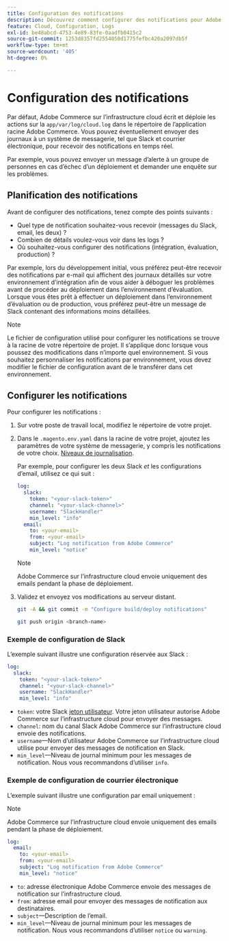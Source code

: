 ```yaml
---
title: Configuration des notifications
description: Découvrez comment configurer des notifications pour Adobe Commerce dans des environnements d’infrastructure cloud.
feature: Cloud, Configuration, Logs
exl-id: be48abcd-4753-4e89-83fe-0aadfb0415c2
source-git-commit: 1253d8357fd2554050d1775fefbc420a2097db5f
workflow-type: tm+mt
source-wordcount: '405'
ht-degree: 0%

---
```


# Configuration des notifications

Par défaut, Adobe Commerce sur l’infrastructure cloud écrit et déploie les actions sur la `app/var/log/cloud.log` dans le répertoire de l’application racine Adobe Commerce. Vous pouvez éventuellement envoyer des journaux à un système de messagerie, tel que Slack et courrier électronique, pour recevoir des notifications en temps réel.

Par exemple, vous pouvez envoyer un message d’alerte à un groupe de personnes en cas d’échec d’un déploiement et demander une enquête sur les problèmes.

## Planification des notifications

Avant de configurer des notifications, tenez compte des points suivants :

- Quel type de notification souhaitez-vous recevoir (messages du Slack, email, les deux) ?
- Combien de détails voulez-vous voir dans les logs ?
- Où souhaitez-vous configurer des notifications (intégration, évaluation, production) ?

Par exemple, lors du développement initial, vous préférez peut-être recevoir des notifications par e-mail qui affichent des journaux détaillés sur votre environnement d’intégration afin de vous aider à déboguer les problèmes avant de procéder au déploiement dans l’environnement d’évaluation. Lorsque vous êtes prêt à effectuer un déploiement dans l’environnement d’évaluation ou de production, vous préférez peut-être un message de Slack contenant des informations moins détaillées.

>[!NOTE]
>
>Le fichier de configuration utilisé pour configurer les notifications se trouve à la racine de votre répertoire de projet. Il s’applique donc lorsque vous poussez des modifications dans n’importe quel environnement. Si vous souhaitez personnaliser les notifications par environnement, vous devez modifier le fichier de configuration avant de le transférer dans cet environnement.

## Configurer les notifications

Pour configurer les notifications :

1. Sur votre poste de travail local, modifiez le répertoire de votre projet.
1. Dans le `.magento.env.yaml` dans la racine de votre projet, ajoutez les paramètres de votre système de messagerie, y compris les notifications de votre choix. [Niveaux de journalisation](log-handlers.md#log-levels).

   Par exemple, pour configurer les deux Slack _et_ les configurations d’email, utilisez ce qui suit :

   ```yaml
   log:
     slack:
       token: "<your-slack-token>"
       channel: "<your-slack-channel>"
       username: "SlackHandler"
       min_level: "info"
     email:
       to: <your-email>
       from: <your-email>
       subject: "Log notification from Adobe Commerce"
       min_level: "notice"
   ```

   >[!NOTE]
   >
   >Adobe Commerce sur l’infrastructure cloud envoie uniquement des emails pendant la phase de déploiement.

1. Validez et envoyez vos modifications au serveur distant.

   ```bash
   git -A && git commit -m "Configure build/deploy notifications"
   ```

   ```bash
   git push origin <branch-name>
   ```

### Exemple de configuration de Slack

L’exemple suivant illustre une configuration réservée aux Slack :

```yaml
log:
  slack:
    token: "<your-slack-token>"
    channel: "<your-slack-channel>"
    username: "SlackHandler"
    min_level: "info"
```

- `token`: votre Slack [jeton utilisateur](https://api.slack.com/docs/token-types#user). Votre jeton utilisateur autorise Adobe Commerce sur l’infrastructure cloud pour envoyer des messages.
- `channel`: nom du canal Slack Adobe Commerce sur l’infrastructure cloud envoie des notifications.
- `username`—Nom d’utilisateur Adobe Commerce sur l’infrastructure cloud utilise pour envoyer des messages de notification en Slack.
- `min_level`—Niveau de journal minimum pour les messages de notification. Nous vous recommandons d’utiliser `info`.

### Exemple de configuration de courrier électronique

L’exemple suivant illustre une configuration par email uniquement :

>[!NOTE]
>
>Adobe Commerce sur l’infrastructure cloud envoie uniquement des emails pendant la phase de déploiement.

```yaml
log:
  email:
    to: <your-email>
    from: <your-email>
    subject: "Log notification from Adobe Commerce"
    min_level: "notice"
```

- `to`: adresse électronique Adobe Commerce envoie des messages de notification sur l’infrastructure cloud.
- `from`: adresse email pour envoyer des messages de notification aux destinataires.
- `subject`—Description de l’email.
- `min_level`—Niveau de journal minimum pour les messages de notification. Nous vous recommandons d’utiliser `notice` ou `warning`.
